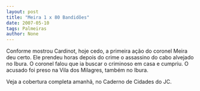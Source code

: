 ```yaml
---
layout: post
title: "Meira 1 x 80 Bandidões"
date: 2007-05-10
tags: Palmeiras
author: None
---
```

Conforme mostrou Cardinot, hoje cedo, a primeira a&ccedil;&atilde;o do coronel Meira deu certo. 
Ele prendeu horas depois do crime o assassino do cabo alvejado no Ibura.
O coronel falou que ia buscar o criminoso em casa e cumpriu. O acusado foi preso na Vila dos Milagres, tamb&eacute;m no Ibura.

Veja a cobertura completa amanh&atilde;, no Caderno de Cidades do JC. 
